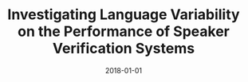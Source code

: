 ---
type: "paper_2018"
title: "Investigating Language Variability on the Performance of Speaker Verification Systems"
authors: Vaheb, A., Choobbasti, A., Mortazavi, S., and Safavi, S.
date: 2018-01-01
published_in: "Proc.  of the 21st International Conference on Speech and Computer (SPECOM)"
download_link: "https://www.researchgate.net/publication/327203317_Investigating_Language_Variability_on_the_Performance_of_Speaker_Verification_Systems_20th_International_Conference_SPECOM_2018_Leipzig_Germany_September_18-22_2018_Proceedings"
---